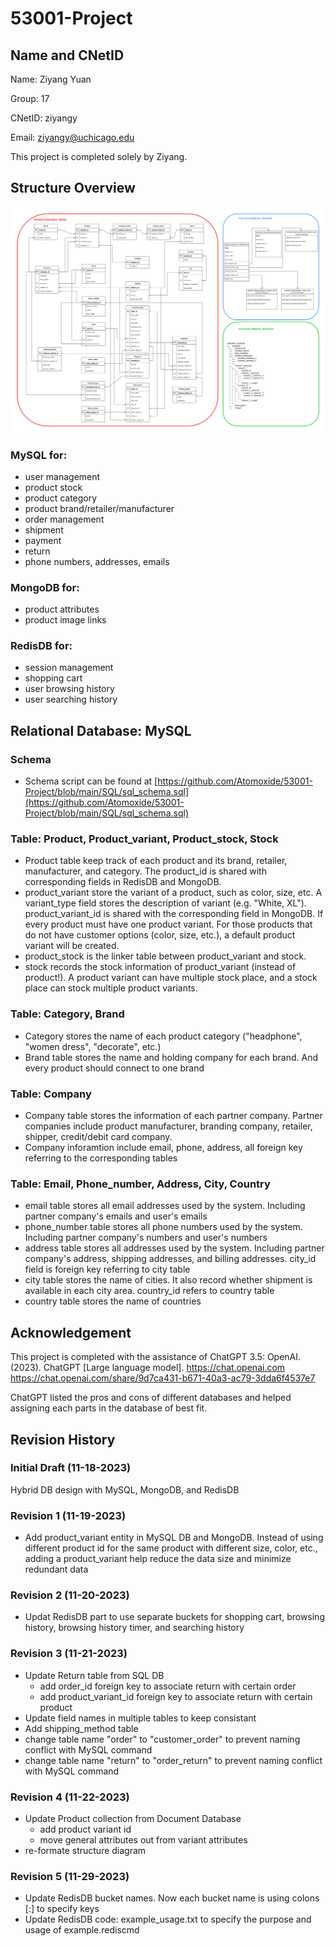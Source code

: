 # 53001-Project

## Name and CNetID

Name: Ziyang Yuan

Group: 17

CNetID: ziyangy

Email: ziyangy@uchicago.edu

This project is completed solely by Ziyang.

## Structure Overview

![alt text](https://github.com/Atomoxide/53001-Project/blob/main/structure%20diagram.png)

### MySQL for:
* user management
* product stock
* product category
* product brand/retailer/manufacturer
* order management
* shipment
* payment
* return
* phone numbers, addresses, emails

### MongoDB for:
* product attributes
* product image links

### RedisDB for:
* session management
* shopping cart
* user browsing history
* user searching history

## Relational Database: MySQL

### Schema
* Schema script can be found at [https://github.com/Atomoxide/53001-Project/blob/main/SQL/sql_schema.sql](https://github.com/Atomoxide/53001-Project/blob/main/SQL/sql_schema.sql)

### Table: Product, Product_variant, Product_stock, Stock
* Product table keep track of each product and its brand, retailer, manufacturer, and category. The product_id is shared with corresponding fields in RedisDB and MongoDB.
* product_variant store the variant of a product, such as color, size, etc. A variant_type field stores the description of variant (e.g. "White, XL"). product_variant_id is shared with the corresponding field in MongoDB. If every product must have one product variant. For those products that do not have customer options (color, size, etc.), a default product variant will be created.
* product_stock is the linker table between product_variant and stock.
* stock records the stock information of product_variant (instead of product!). A product variant can have multiple stock place, and a stock place can stock multiple product variants.


### Table: Category, Brand 
* Category stores the name of each product category ("headphone", "women dress", "decorate", etc.)
* Brand table stores the name and holding company for each brand. And every product should connect to one brand

### Table: Company
* Company table stores the information of each partner company. Partner companies include product manufacturer, branding company, retailer, shipper, credit/debit card company.
* Company inforamtion include email, phone, address, all foreign key referring to the corresponding tables

### Table: Email, Phone_number, Address, City, Country
* email table stores all email addresses used by the system. Including partner company's emails and user's emails
* phone_number table stores all phone numbers used by the system. Including partner company's numbers and user's numbers
* address table stores all addresses used by the system. Including partner company's address, shipping addresses, and billing addresses. city_id field is foreign key referring to city table
* city table stores the name of cities. It also record whether shipment is available in each city area. country_id refers to country table
* country table stores the name of countries


## Acknowledgement
This project is completed with the assistance of ChatGPT 3.5:
OpenAI. (2023). ChatGPT [Large language model]. https://chat.openai.com
https://chat.openai.com/share/9d7ca431-b671-40a3-ac79-3dda6f4537e7

ChatGPT listed the pros and cons of different databases and helped assigning each parts in the database of best fit.

## Revision History

### Initial Draft (11-18-2023)

Hybrid DB design with MySQL, MongoDB, and RedisDB


### Revision 1 (11-19-2023)

* Add product_variant entity in MySQL DB and MongoDB. Instead of using different product id for the same product with different
size, color, etc., adding a product_variant help reduce the data size and minimize redundant data

### Revision 2 (11-20-2023)
* Updat RedisDB part to use separate buckets for shopping cart, browsing history, browsing history timer, and searching history

### Revision 3 (11-21-2023)
* Update Return table from SQL DB
  - add order_id foreign key to associate return with certain order
  - add product_variant_id foreign key to associate return with certain product
* Update field names in multiple tables to keep consistant
* Add shipping_method table
* change table name "order" to "customer_order" to prevent naming conflict with MySQL command
* change table name "return" to "order_return" to prevent naming conflict with MySQL command

### Revision 4 (11-22-2023)
* Update Product collection from Document Database
  - add product variant id
  - move general attributes out from variant attributes
* re-formate structure diagram

### Revision 5 (11-29-2023)
* Update RedisDB bucket names. Now each bucket name is using colons [:] to specify keys
* Update RedisDB code: example_usage.txt to specify the purpose and usage of example.rediscmd
